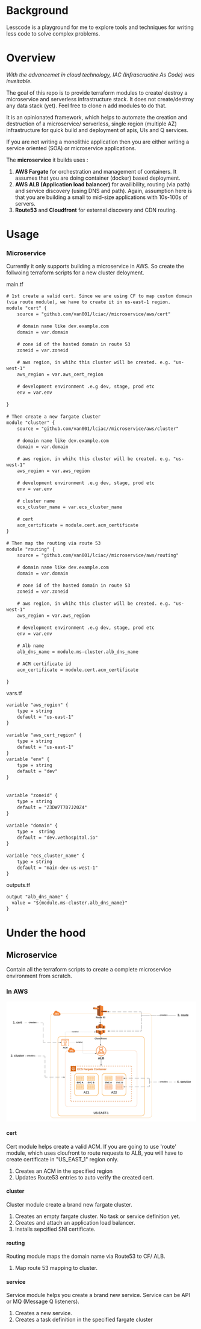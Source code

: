 # Background
Lesscode is a playground for me to explore tools and techniques for writing less code to solve complex problems.


# Overview
*With the advancemet in cloud technology, IAC (Infrascructire As Code) was inveitable.*

The goal of this repo is to provide terraform modules to create/ destroy a microservice and serverless infrastructure stack. 
It does not create/destroy any data stack (yet). Feel free to clone n add modules to do that.

It is an opinionated framework, which helps to automate the creation and destruction of a microservice/ serverless, single region (multiple AZ) infrastructure for quick
build and deployment of apis, UIs and Q services.

If you are not writing a monolithic application then you are either writing a service oriented (SOA) or microservice applications. 

The **microservice** it builds uses :

1. **AWS Fargate** for orchestration and management of containers. It assumes that you are doing container (docker) based deployment.
2. **AWS ALB (Application load balancer)** for availibility, routing (via path) and service discovery (using DNS and path). Again, assumption here is that you are building a small to mid-size applications with 10s-100s of servers.
3. **Route53** and **Cloudfront** for external discovery and CDN routing.





# Usage

### Microservice 

Currently it only supports building a microservice in AWS. So create the follwoing terraform scripts for a new cluster deloyment.

main.tf
```
# 1st create a valid cert. Since we are using CF to map custom domain (via route module), we have to create it in us-east-1 region.
module "cert" {
    source = "github.com/van001/lciac//microservice/aws/cert"
    
    # domain name like dev.example.com
    domain = var.domain
    
    # zone id of the hosted domain in route 53
    zoneid = var.zoneid

    # aws region, in whihc this cluster will be created. e.g. "us-west-1"
    aws_region = var.aws_cert_region

    # development environment .e.g dev, stage, prod etc
    env = var.env

}

# Then create a new fargate cluster
module "cluster" {
    source = "github.com/van001/lciac//microservice/aws/cluster"
    
    # domain name like dev.example.com
    domain = var.domain
    
    # aws region, in whihc this cluster will be created. e.g. "us-west-1"
    aws_region = var.aws_region

    # development environment .e.g dev, stage, prod etc
    env = var.env

    # cluster name
    ecs_cluster_name = var.ecs_cluster_name

    # cert
    acm_certificate = module.cert.acm_certificate
}

# Then map the routing via route 53
module "routing" {
    source = "github.com/van001/lciac//microservice/aws/routing"
    
    # domain name like dev.example.com
    domain = var.domain
    
    # zone id of the hosted domain in route 53
    zoneid = var.zoneid

    # aws region, in whihc this cluster will be created. e.g. "us-west-1"
    aws_region = var.aws_region

    # development environment .e.g dev, stage, prod etc
    env = var.env

    # Alb name
    alb_dns_name = module.ms-cluster.alb_dns_name

    # ACM certificate id
    acm_certificate = module.cert.acm_certificate

}
```

vars.tf
```
variable "aws_region" {
    type = string
    default = "us-east-1"
}

variable "aws_cert_region" {
    type = string
    default = "us-east-1"
}
variable "env" {
    type = string
    default = "dev"
}


variable "zoneid" {
    type = string
    default = "Z3DW7T7D7J20Z4"
}

variable "domain" {
    type =  string 
    default = "dev.vethospital.io"
}

variable "ecs_cluster_name" {
    type = string
    default = "main-dev-us-west-1"
}
```

outputs.tf
```
output "alb_dns_name" {
  value = "${module.ms-cluster.alb_dns_name}"
}
```

# Under the hood
## Microservice
Contain all the terraform scripts to create a complete microservice environment from scratch. 
### In AWS
![IAC](IAC.png)
#### cert
Cert module helps create a valid ACM. If you are going to use 'route' module, which uses cloufront to route requests to ALB, you will have to create certificate in "US_EAST_1" region only.

1. Creates an ACM in the specified region
2. Updates Route53 entries to auto verify the created cert.

#### cluster
Cluster module create a brand new fargate cluster.

1. Creates an empty fargate cluster. No task or service definition yet. 
2. Creates and attach an application load balancer. 
3. Installs sepcified SNI certificate.

#### routing
Routing module maps the domain name via Route53 to CF/ ALB.

1. Map route 53 mapping to cluster.

#### service
Service module helps you create a brand new service. Service can be API or MQ (Message Q listeners).

1. Creates a new service.
2. Creates a task definition in the specified fargate cluster

